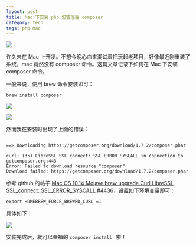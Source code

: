 ```yaml
---
layout: post
title: Mac 下安装 php 包管理器 composer
category: tech
tags: php mac
---
```

![](https://cdn.kelu.org/blog/tags/composer.jpg)

许久未在 Mac 上开发。不想今晚心血来潮试着把玩起老项目，好像最近刚重装了系统，mac 竟然没有 composer 命令。这篇文章记录下如何在 Mac 下安装 composer 命令。

一般来说，使用 brew 命令安装即可：

```
brew install composer
```

![](https://cdn.kelu.org/blog/2018/08/php1.jpg)



![](https://cdn.kelu.org/blog/2018/08/php2.jpg)

然而我在安装时出现了上面的错误：

```

==> Downloading https://getcomposer.org/download/1.7.2/composer.phar

curl: (35) LibreSSL SSL_connect: SSL_ERROR_SYSCALL in connection to getcomposer.org:443
Error: Failed to download resource "composer"
Download failed: https://getcomposer.org/download/1.7.2/composer.phar
```

参考 github 的帖子 [Mac OS 10.14 Mojave brew upgrade Curl LibreSSL SSL_connect: SSL_ERROR_SYSCALL #4436](https://github.com/Homebrew/brew/issues/4436)，设置如下环境变量即可：

```
export HOMEBREW_FORCE_BREWED_CURL =1
```

具体如下：

![](https://cdn.kelu.org/blog/2018/08/php3.jpg)

安装完成后，就可以幸福的 ```composer install ``` 啦！

